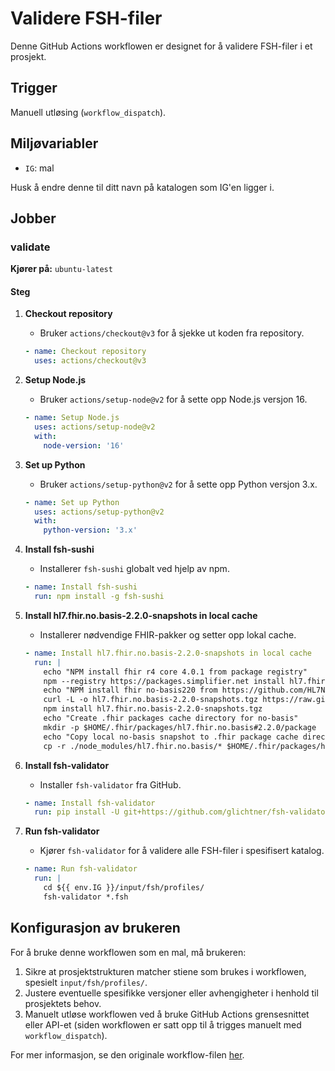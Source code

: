 # Validere FSH-filer

Denne GitHub Actions workflowen er designet for å validere FSH-filer i et prosjekt.

## Trigger

Manuell utløsing (`workflow_dispatch`).

## Miljøvariabler

- `IG`: mal

Husk å endre denne til ditt navn på katalogen som IG'en ligger i. 

## Jobber

### validate

**Kjører på:** `ubuntu-latest`

#### Steg

1. **Checkout repository**
   - Bruker `actions/checkout@v3` for å sjekke ut koden fra repository.

   ```yaml
   - name: Checkout repository
     uses: actions/checkout@v3
   ```

2. **Setup Node.js**
   - Bruker `actions/setup-node@v2` for å sette opp Node.js versjon 16.

   ```yaml
   - name: Setup Node.js
     uses: actions/setup-node@v2
     with:
       node-version: '16'
   ```

3. **Set up Python**
   - Bruker `actions/setup-python@v2` for å sette opp Python versjon 3.x.

   ```yaml
   - name: Set up Python
     uses: actions/setup-python@v2
     with:
       python-version: '3.x'
   ```

4. **Install fsh-sushi**
   - Installerer `fsh-sushi` globalt ved hjelp av npm.

   ```yaml
   - name: Install fsh-sushi
     run: npm install -g fsh-sushi
   ```

5. **Install hl7.fhir.no.basis-2.2.0-snapshots in local cache**
   - Installerer nødvendige FHIR-pakker og setter opp lokal cache.

   ```yaml
   - name: Install hl7.fhir.no.basis-2.2.0-snapshots in local cache
     run: |
       echo "NPM install fhir r4 core 4.0.1 from package registry"
       npm --registry https://packages.simplifier.net install hl7.fhir.r4.core@4.0.1
       echo "NPM install fhir no-basis220 from https://github.com/HL7Norway/resources/"
       curl -L -o hl7.fhir.no.basis-2.2.0-snapshots.tgz https://raw.githubusercontent.com/HL7Norway/resources/main/snapshots/hl7.fhir.no.basis-2.2.0-snapshots.tgz
       npm install hl7.fhir.no.basis-2.2.0-snapshots.tgz
       echo "Create .fhir packages cache directory for no-basis"
       mkdir -p $HOME/.fhir/packages/hl7.fhir.no.basis#2.2.0/package
       echo "Copy local no-basis snapshot to .fhir package cache directory"
       cp -r ./node_modules/hl7.fhir.no.basis/* $HOME/.fhir/packages/hl7.fhir.no.basis#2.2.0/package
   ```

6. **Install fsh-validator**
   - Installer `fsh-validator` fra GitHub.

   ```yaml
   - name: Install fsh-validator
     run: pip install -U git+https://github.com/glichtner/fsh-validator
   ```

7. **Run fsh-validator**
   - Kjører `fsh-validator` for å validere alle FSH-filer i spesifisert katalog.

   ```yaml
   - name: Run fsh-validator
     run: |
       cd ${{ env.IG }}/input/fsh/profiles/
       fsh-validator *.fsh
   ```

## Konfigurasjon av brukeren

For å bruke denne workflowen som en mal, må brukeren:

1. Sikre at prosjektstrukturen matcher stiene som brukes i workflowen, spesielt `input/fsh/profiles/`.
2. Justere eventuelle spesifikke versjoner eller avhengigheter i henhold til prosjektets behov.
3. Manuelt utløse workflowen ved å bruke GitHub Actions grensesnittet eller API-et (siden workflowen er satt opp til å trigges manuelt med `workflow_dispatch`).

For mer informasjon, se den originale workflow-filen [her](https://github.com/HL7Norway/ig-mal/blob/main/.github/workflows/validate-fsh.yml).
```
